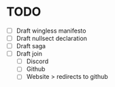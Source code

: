 # TODO

- [ ] Draft wingless manifesto
- [ ] Draft nullsect declaration
- [ ] Draft saga
- [ ] Draft join
  - [ ] Discord
  - [ ] Github
  - [ ] Website > redirects to github
